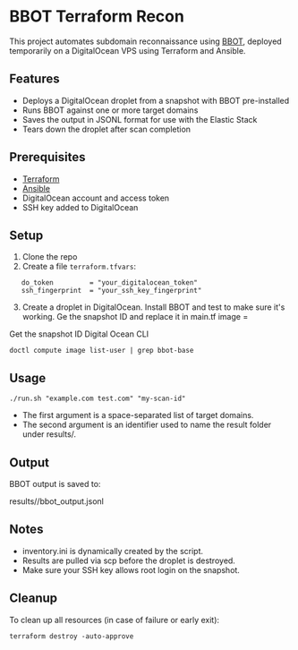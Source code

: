 # BBOT Terraform Recon

This project automates subdomain reconnaissance using [BBOT](https://github.com/blacklanternsecurity/bbot), deployed temporarily on a DigitalOcean VPS using Terraform and Ansible.

## Features

- Deploys a DigitalOcean droplet from a snapshot with BBOT pre-installed
- Runs BBOT against one or more target domains
- Saves the output in JSONL format for use with the Elastic Stack
- Tears down the droplet after scan completion

## Prerequisites

- [Terraform](https://developer.hashicorp.com/terraform/install)
- [Ansible](https://docs.ansible.com/ansible/latest/installation_guide/intro_installation.html)
- DigitalOcean account and access token
- SSH key added to DigitalOcean

## Setup

1. Clone the repo
2. Create a file `terraform.tfvars`:

```hcl
   do_token         = "your_digitalocean_token"
   ssh_fingerprint  = "your_ssh_key_fingerprint"
```
3. Create a droplet in DigitalOcean. Install BBOT and test to make sure it's working. Ge the snapshot ID and replace it in main.tf image =

Get the snapshot ID Digital Ocean CLI
```
doctl compute image list-user | grep bbot-base
```
## Usage

`./run.sh "example.com test.com" "my-scan-id"`

- The first argument is a space-separated list of target domains.
- The second argument is an identifier used to name the result folder under results/.

## Output

BBOT output is saved to:

results/<scan-id>/bbot_output.jsonl

## Notes
- inventory.ini is dynamically created by the script.
- Results are pulled via scp before the droplet is destroyed.
- Make sure your SSH key allows root login on the snapshot.

## Cleanup

To clean up all resources (in case of failure or early exit):
```
terraform destroy -auto-approve
```
